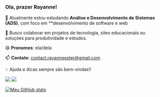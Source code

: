 ### Ola, prazer Rayanne!

🌱 Atualmente estou estudando **Análise e Desenvolvimento de Sistemas (ADS)**, com foco em **desenvolvimento de software e web

🔧 Busco colaborar em projetos de tecnologia, sites educacionais ou soluções para produtividade e estudos.

😄 **Pronomes**: ela/dela

📫 **Contato**: contact.rayanneester@gmail.com

💡 Ajuda e dicas sempre são bem-vindas!!

<div> 
  <a href = "mailto:contact.rayanneester@gmail.com"><img src="https://img.shields.io/badge/-Gmail-%23333?style=for-the-badge&logo=gmail&logoColor=white" target="_blank"></a>
  <a href="https://www.linkedin.com/in/rayanne3ster/" target="_blank"><img src="https://img.shields.io/badge/-LinkedIn-%230077B5?style=for-the-badge&logo=linkedin&logoColor=white" target="_blank"></a> 
</div>

[![Meu GitHub stats](https://github-readme-stats.vercel.app/api?username=yayyray&show_icons=true&count_private=true&theme=radical)](https://github.com/yayyray)
